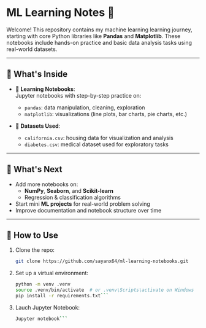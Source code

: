 # ML Learning Notes 📒

Welcome! This repository contains my machine learning learning journey, starting with core Python libraries like **Pandas** and **Matplotlib**. These notebooks include hands-on practice and basic data analysis tasks using real-world datasets.

---

## 📌 What's Inside

- 🧠 **Learning Notebooks**:  
  Jupyter notebooks with step-by-step practice on:
  - `pandas`: data manipulation, cleaning, exploration
  - `matplotlib`: visualizations (line plots, bar charts, pie charts, etc.)

- 📂 **Datasets Used**:
  - `california.csv`: housing data for visualization and analysis
  - `diabetes.csv`: medical dataset used for exploratory tasks

---

## 🔭 What's Next

- Add more notebooks on:
  - **NumPy**, **Seaborn**, and **Scikit-learn**
  - Regression & classification algorithms
- Start mini **ML projects** for real-world problem solving
- Improve documentation and notebook structure over time

---

## 🚀 How to Use

1. Clone the repo:
   ```bash
   git clone https://github.com/sayanx64/ml-learning-notebooks.git
	```
2. Set up a virtual environment:
	```bash
	python -m venv .venv
	source .venv/bin/activate  # or .venv\Scripts\activate on Windows
	pip install -r requirements.txt```
3. Lauch Jupyter Notebook:
	```bash
	Jupyter notebook```

